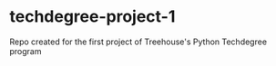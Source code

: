# techdegree-project-1
 Repo created for the first project of Treehouse's Python Techdegree program
